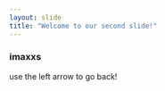 ```yaml
---
layout: slide
title: "Welcome to our second slide!"
---
```

### imaxxs
use the left arrow to go back!
